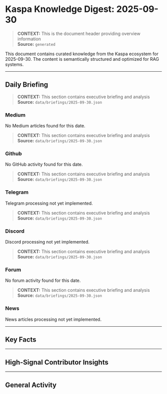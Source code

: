 # Kaspa Knowledge Digest: 2025-09-30

> **CONTEXT:** This is the document header providing overview information  
> **Source:** `generated`

This document contains curated knowledge from the Kaspa ecosystem
for 2025-09-30. The content is semantically structured and optimized
for RAG systems.

---

## Daily Briefing

> **CONTEXT:** This section contains executive briefing and analysis  
> **Source:** `data/briefings/2025-09-30.json`

### Medium

No Medium articles found for this date.

> **CONTEXT:** This section contains executive briefing and analysis  
> **Source:** `data/briefings/2025-09-30.json`

### Github

No GitHub activity found for this date.

> **CONTEXT:** This section contains executive briefing and analysis  
> **Source:** `data/briefings/2025-09-30.json`

### Telegram

Telegram processing not yet implemented.

> **CONTEXT:** This section contains executive briefing and analysis  
> **Source:** `data/briefings/2025-09-30.json`

### Discord

Discord processing not yet implemented.

> **CONTEXT:** This section contains executive briefing and analysis  
> **Source:** `data/briefings/2025-09-30.json`

### Forum

No forum activity found for this date.

> **CONTEXT:** This section contains executive briefing and analysis  
> **Source:** `data/briefings/2025-09-30.json`

### News

News articles processing not yet implemented.

---

## Key Facts



---

## High-Signal Contributor Insights



---

## General Activity

